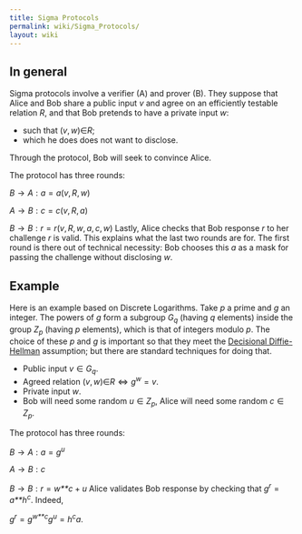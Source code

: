 ```yaml
---
title: Sigma Protocols
permalink: wiki/Sigma_Protocols/
layout: wiki
---
```


In general
----------

Sigma protocols involve a verifier (A) and prover (B). They suppose that
Alice and Bob share a public input *v* and agree on an efficiently
testable relation *R*, and that Bob pretends to have a private input
*w*:

-   such that (*v*, *w*)∈*R*;
-   which he does does not want to disclose.

Through the protocol, Bob will seek to convince Alice.

The protocol has three rounds:

*B* → *A* : *a* = *a*(*v*, *R*, *w*)

*A* → *B* : *c* = *c*(*v*, *R*, *a*)

*B* → *B* : *r* = *r*(*v*, *R*, *w*, *a*, *c*, *w*)
 Lastly, Alice checks that Bob response *r* to her challenge *r* is
valid. This explains what the last two rounds are for. The first round
is there out of technical necessity: Bob chooses this *a* as a mask for
passing the challenge without disclosing *w*.

Example
-------

Here is an example based on Discrete Logarithms. Take *p* a prime and
*g* an integer. The powers of *g* form a subgroup *G*<sub>*q*</sub>
(having *q* elements) inside the group *Z*<sub>*p*</sub> (having *p*
elements), which is that of integers modulo *p*. The choice of these *p*
and *g* is important so that they meet the [Decisional
Diffie-Hellman](http://en.wikipedia.org/wiki/Decisional_Diffie%E2%80%93Hellman_assumption)
assumption; but there are standard techniques for doing that.

-   Public input *v* ∈ *G*<sub>*q*</sub>.
-   Agreed relation (*v*, *w*)∈*R* ⇔ *g*<sup>*w*</sup> = *v*.
-   Private input *w*.
-   Bob will need some random *u* ∈ *Z*<sub>*p*</sub>, Alice will need
    some random *c* ∈ *Z*<sub>*p*</sub>.

The protocol has three rounds:

*B* → *A* : *a* = *g*<sup>*u*</sup>

*A* → *B* : *c*

*B* → *B* : *r* = *w**c* + *u*
 Alice validates Bob response by checking that
*g*<sup>*r*</sup> = *a**h*<sup>*c*</sup>. Indeed,

*g*<sup>*r*</sup> = *g*<sup>*w**c*</sup>*g*<sup>*u*</sup> = *h*<sup>*c*</sup>*a*.

